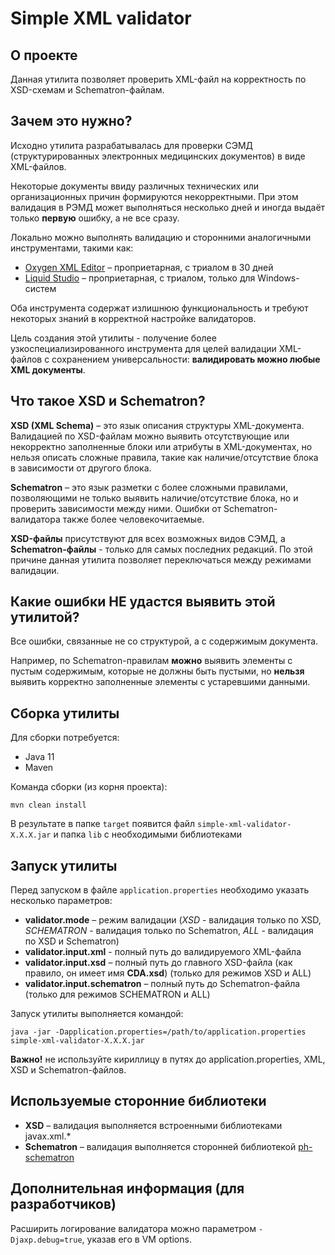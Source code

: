 # Simple XML validator

## О проекте

Данная утилита позволяет проверить XML-файл на корректность по XSD-схемам и Schematron-файлам.

## Зачем это нужно?

Исходно утилита разрабатывалась для проверки СЭМД (структурированных электронных медицинских
документов) в виде XML-файлов.

Некоторые документы ввиду различных технических или организационных причин формируются некорректными. При этом
валидация в РЭМД может выполняться несколько дней и иногда выдаёт только **первую** ошибку, а не все сразу.

Локально можно выполнять валидацию и сторонними аналогичными инструментами, такими как:
* [Oxygen XML Editor](https://www.oxygenxml.com/) – проприетарная, с триалом в 30 дней
* [Liquid Studio](https://www.liquid-technologies.com/) – проприетарная, с триалом, только для Windows-систем

Оба инструмента содержат излишнюю функциональность и требуют некоторых знаний в корректной настройке валидаторов.

Цель создания этой утилиты - получение более узкоспециализированного инструмента для целей валидации XML-файлов 
с сохранением универсальности: **валидировать можно любые XML документы**.

## Что такое XSD и Schematron?

**XSD (XML Schema)** – это язык описания структуры XML-документа. Валидацией по XSD-файлам можно выявить отсутствующие 
или некорректно заполненные блоки или атрибуты в XML-документах, но нельзя описать сложные правила, такие как 
наличие/отсутствие блока в зависимости от другого блока.

**Schematron** – это язык разметки с более сложными правилами, позволяющими не только выявить наличие/отсутствие блока,
но и проверить зависимости между ними. Ошибки от Schematron-валидатора также более человекочитаемые.

**XSD-файлы** присутствуют для всех возможных видов СЭМД, а **Schematron-файлы** - только для
самых последних редакций. По этой причине данная утилита позволяет переключаться между режимами валидации.

## Какие ошибки НЕ удастся выявить этой утилитой?

Все ошибки, связанные не со структурой, а с содержимым документа. 

Например, по Schematron-правилам **можно** выявить
элементы с пустым содержимым, которые не должны быть пустыми, но **нельзя** выявить корректно заполненные элементы 
с устаревшими данными.

## Сборка утилиты

Для сборки потребуется:
* Java 11
* Maven

Команда сборки (из корня проекта):

```
mvn clean install
```

В результате в папке `target` появится файл `simple-xml-validator-X.X.X.jar` и папка `lib` с необходимыми библиотеками

## Запуск утилиты

Перед запуском в файле `application.properties` необходимо указать несколько параметров:
* **validator.mode** – режим валидации (_XSD_ - валидация только по XSD, _SCHEMATRON_ - валидация только по Schematron,
_ALL_ - валидация по XSD и Schematron)
* **validator.input.xml** - полный путь до валидируемого XML-файла
* **validator.input.xsd** – полный путь до главного XSD-файла (как правило, он имеет имя **CDA.xsd**)
(только для режимов XSD и ALL)
* **validator.input.schematron** – полный путь до Schematron-файла (только для режимов SCHEMATRON и ALL)

Запуск утилиты выполняется командой:

```
java -jar -Dapplication.properties=/path/to/application.properties simple-xml-validator-X.X.X.jar
```

**Важно!** не используйте кириллицу в путях до application.properties, XML, XSD и Schematron-файлов.

## Используемые сторонние библиотеки

* **XSD** – валидация выполняется встроенными библиотеками javax.xml.*
* **Schematron** – валидация выполняется сторонней библиотекой [ph-schematron](https://phax.github.io/ph-schematron/)

## Дополнительная информация (для разработчиков)

Расширить логирование валидатора можно параметром ```-Djaxp.debug=true```, указав его в VM options.